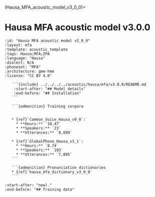 (Hausa_MFA_acoustic_model_v3_0_0)=
# Hausa MFA acoustic model v3.0.0

``````{acoustic} Hausa MFA acoustic model v3.0.0
:id: "Hausa MFA acoustic model v3_0_0"
:layout: mfa
:template: acoustic_template
:tags: Hausa;MFA;IPA
:language: "Hausa"
:dialect: N/A
:phoneset: "MFA"
:architecture: gmm-hmm
:license: "CC BY 4.0"

   ```{include} ../../../../acoustic/hausa/mfa/v3.0.0/README.md
    :start-after: "## Model details"
    :end-before: "## Installation"
   ```

   ```{admonition} Training corpora


   * {ref}`Common_Voice_Hausa_v9_0`:
     * **Hours:** `10.47`
     * **Speakers:** `23`
     * **Utterances:** `8,699`

   * {ref}`GlobalPhone_Hausa_v3_1`:
     * **Hours:** `8.74`
     * **Speakers:** `103`
     * **Utterances:** `7,895`
   ```

   ```{admonition} Pronunciation dictionaries
   * {ref}`hausa_mfa_dictionary_v3_0_0`
   ```
``````

```{include} ../../../../acoustic/hausa/mfa/v3.0.0/README.md
:start-after: "new)."
:end-before: "## Training data"
```
